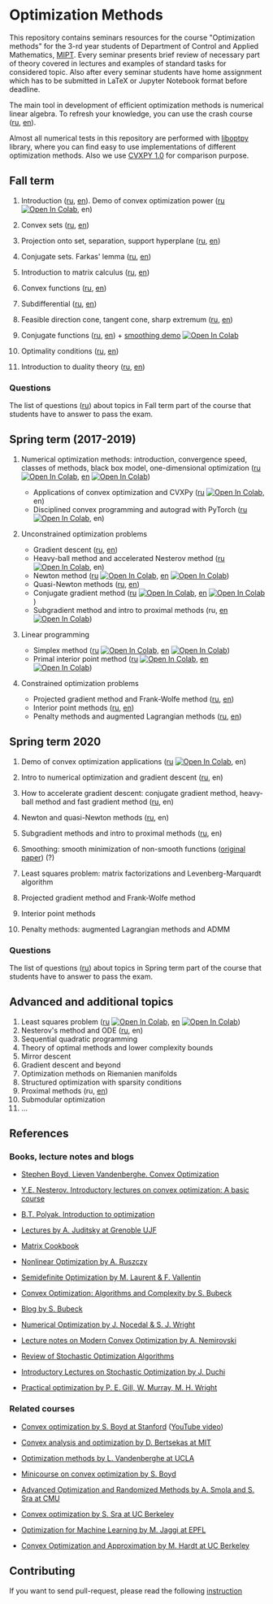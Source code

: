 # Optimization Methods

This repository contains seminars resources for the course "Optimization methods" for the 3-rd year students of Department of Control and Applied Mathematics, [MIPT](https://mipt.ru/english/).
Every seminar presents brief review of necessary part of theory covered in lectures and examples of standard tasks for considered topic. 
Also after every seminar students have home assignment which has to be submitted in LaTeX or Jupyter Notebook format before deadline.

The main tool in development of efficient optimization methods is numerical linear algebra. 
To refresh your knowledge, you can use the crash course ([ru](la_crash_course.ipynb), [en](la_crash_course_en.ipynb)). 

Almost all numerical tests in this repository are performed with [liboptpy](https://github.com/amkatrutsa/liboptpy) library, where you can find easy to use implementations of different optimization methods. Also we use [CVXPY 1.0](https://www.cvxpy.org/index.html) for comparison purpose. 

## Fall term

1. Introduction ([ru](/01-Intro/Seminar1.pdf), [en](./01-Intro/Seminar1en.pdf)). Demo of convex optimization power ([ru](https://nbviewer.jupyter.org/github/amkatrutsa/MIPT-Opt/blob/master/01-Intro/demos.ipynb) [![Open In Colab](https://colab.research.google.com/assets/colab-badge.svg)](https://colab.research.google.com/github/amkatrutsa/MIPT-Opt/blob/master/01-Intro/demos.ipynb), en)

2. Convex sets ([ru](https://github.com/amkatrutsa/MIPT-Opt/blob/master/02-Convex/Seminar2.pdf), [en](https://github.com/amkatrutsa/MIPT-Opt/blob/master/02-Convex/Seminar2en.pdf))

3. Projection onto set, separation, support hyperplane ([ru](/03-Separation/Seminar3.pdf), [en](./03-Separation/Seminar3en.pdf))

4. Conjugate sets. Farkas' lemma ([ru](/04-Conjugacy/Seminar4.pdf), [en](./04-Conjugacy/Seminar4en.pdf))

5. Introduction to matrix calculus ([ru](/05-MatrixCalculus/Seminar5.pdf), [en](./05-MatrixCalculus/Seminar5en.pdf))

6. Convex functions ([ru](/06-ConvexFunctions/Seminar6.pdf), [en](./06-ConvexFunctions/Seminar6en.pdf))

7. Subdifferential ([ru](/07-Subdifferential/Seminar7.pdf), [en](./07-Subdifferential/Seminar7en.pdf))

8. Feasible direction cone, tangent cone, sharp extremum ([ru](/08-Cones/Seminar8.pdf), [en](/08-Cones/Seminar8en.pdf))

9. Conjugate functions ([ru](/09-ConjugateFunctions/Seminar9.pdf), [en](/09-ConjugateFunctions/Seminar9en.pdf)) + [smoothing demo](https://nbviewer.jupyter.org/github/amkatrutsa/MIPT-Opt/blob/master/09-ConjugateFunctions/smooth_demo.ipynb) [![Open In Colab](https://colab.research.google.com/assets/colab-badge.svg)](https://colab.research.google.com/github/amkatrutsa/MIPT-Opt/blob/master/09-ConjugateFunctions/smooth_demo.ipynb) 

10. Optimality conditions ([ru](/10-OptimalityConditions/Seminar10.pdf), [en](/10-OptimalityConditions/Seminar10en.pdf))

11. Introduction to duality theory ([ru](/11-Duality/Seminar11.pdf), [en](/11-Duality/Seminar11en.pdf))

### Questions

The list of questions ([ru](/MinimumFall.pdf)) about topics in Fall term part of the course that students have to answer to pass the exam.

## Spring term (2017-2019)

1. Numerical optimization methods: introduction, convergence speed, classes of methods, black box model, one-dimensional optimization ([ru](https://nbviewer.jupyter.org/github/amkatrutsa/MIPT-Opt/blob/master/12-NumMethods/Seminar12.ipynb) [![Open In Colab](https://colab.research.google.com/assets/colab-badge.svg)](https://colab.research.google.com/github/amkatrutsa/MIPT-Opt/blob/master/12-NumMethods/Seminar12.ipynb), [en](https://nbviewer.jupyter.org/github/amkatrutsa/MIPT-Opt/tree/master/12-NumMethods/Seminar12en.ipynb) [![Open In Colab](https://colab.research.google.com/assets/colab-badge.svg)](https://colab.research.google.com/github/amkatrutsa/MIPT-Opt/blob/master/12-NumMethods/Seminar12en.ipynb))
	* Applications of convex optimization and CVXPy ([ru](https://nbviewer.jupyter.org/github/amkatrutsa/MIPT-Opt/blob/master/01-Intro/demos.ipynb) [![Open In Colab](https://colab.research.google.com/assets/colab-badge.svg)](https://colab.research.google.com/github/amkatrutsa/MIPT-Opt/blob/master/01-Intro/demos.ipynb), en)
	* Disciplined convex programming and autograd with PyTorch ([ru](https://nbviewer.jupyter.org/github/amkatrutsa/MIPT-Opt/blob/master/dcp_autodiff/dcp_autodiff.ipynb) [![Open In Colab](https://colab.research.google.com/assets/colab-badge.svg)](https://colab.research.google.com/github/amkatrutsa/MIPT-Opt/blob/master/dcp_autodiff/dcp_autodiff.ipynb), en)
2. Unconstrained optimization problems
	* Gradient descent ([ru](https://nbviewer.jupyter.org/github/amkatrutsa/MIPT-Opt/blob/master/13-GradDescent/Seminar13.ipynb), [en](https://nbviewer.jupyter.org/github/amkatrutsa/MIPT-Opt/blob/master/13-GradDescent/Seminar13en.ipynb))
	* Heavy-ball method and accelerated Nesterov method ([ru](https://nbviewer.jupyter.org/github/amkatrutsa/MIPT-Opt/blob/master/AccGrad/AccGrad.ipynb) [![Open In Colab](https://colab.research.google.com/assets/colab-badge.svg)](https://colab.research.google.com/github/amkatrutsa/MIPT-Opt/blob/master/AccGrad/AccGrad.ipynb), en)
	* Newton method ([ru](https://nbviewer.jupyter.org/github/amkatrutsa/MIPT-Opt/blob/master/14-Newton/Seminar14.ipynb) [![Open In Colab](https://colab.research.google.com/assets/colab-badge.svg)](https://colab.research.google.com/github/amkatrutsa/MIPT-Opt/blob/master/14-Newton/Seminar14.ipynb), [en](https://nbviewer.jupyter.org/github/amkatrutsa/MIPT-Opt/blob/master/14-Newton/Seminar14en.ipynb) [![Open In Colab](https://colab.research.google.com/assets/colab-badge.svg)](https://colab.research.google.com/github/amkatrutsa/MIPT-Opt/blob/master/14-Newton/Seminar14en.ipynb))
	* Quasi-Newton methods ([ru](https://nbviewer.jupyter.org/github/amkatrutsa/MIPT-Opt/blob/master/QuasiNewton/quasi_newton.ipynb), [en](https://nbviewer.jupyter.org/github/amkatrutsa/MIPT-Opt/blob/master/QuasiNewton/quasi_newton_en.ipynb))
	* Conjugate gradient method ([ru](https://nbviewer.jupyter.org/github/amkatrutsa/MIPT-Opt/blob/master/15-ConjGrad/Seminar15.ipynb) [![Open In Colab](https://colab.research.google.com/assets/colab-badge.svg)](https://colab.research.google.com/github/amkatrutsa/MIPT-Opt/blob/master/15-ConjGrad/Seminar15.ipynb), [en](https://nbviewer.jupyter.org/github/amkatrutsa/MIPT-Opt/blob/master/15-ConjGrad/Seminar15en.ipynb) [![Open In Colab](https://colab.research.google.com/assets/colab-badge.svg)](https://colab.research.google.com/github/amkatrutsa/MIPT-Opt/blob/master/15-ConjGrad/Seminar15en.ipynb))
	* Subgradient method and intro to proximal methods (ru, [en](https://nbviewer.jupyter.org/github/amkatrutsa/MIPT-Opt/blob/master/Non-smoothProx/seminar.ipynb) [![Open In Colab](https://colab.research.google.com/assets/colab-badge.svg)](https://colab.research.google.com/github/amkatrutsa/MIPT-Opt/blob/master/Non-smoothProx/seminar.ipynb))

3. Linear programming
	* Simplex method ([ru](https://nbviewer.jupyter.org/github/amkatrutsa/MIPT-Opt/blob/master/17-LinProgSimplex/Seminar17.ipynb) [![Open In Colab](https://colab.research.google.com/assets/colab-badge.svg)](https://colab.research.google.com/github/amkatrutsa/MIPT-Opt/blob/master/17-LinProgSimplex/Seminar17.ipynb), [en](https://nbviewer.jupyter.org/github/amkatrutsa/MIPT-Opt/blob/master/17-LinProgSimplex/Seminar17en.ipynb) [![Open In Colab](https://colab.research.google.com/assets/colab-badge.svg)](https://colab.research.google.com/github/amkatrutsa/MIPT-Opt/blob/master/17-LinProgSimplex/Seminar17en.ipynb))
	* Primal interior point method ([ru](https://nbviewer.jupyter.org/github/amkatrutsa/MIPT-Opt/blob/master/18-LinProgPrimalInterior/Seminar18.ipynb) [![Open In Colab](https://colab.research.google.com/assets/colab-badge.svg)](https://colab.research.google.com/github/amkatrutsa/MIPT-Opt/blob/master/18-LinProgPrimalInterior/Seminar18.ipynb), [en](https://nbviewer.jupyter.org/github/amkatrutsa/MIPT-Opt/blob/master/18-LinProgPrimalInterior/Seminar18en.ipynb) [![Open In Colab](https://colab.research.google.com/assets/colab-badge.svg)](https://colab.research.google.com/github/amkatrutsa/MIPT-Opt/blob/master/18-LinProgPrimalInterior/Seminar18en.ipynb))

4. Constrained optimization problems
	* Projected gradient method and Frank-Wolfe method ([ru](https://nbviewer.jupyter.org/github/amkatrutsa/MIPT-Opt/blob/master/19-SimpleStructureSet/Seminar19.ipynb), [en](https://nbviewer.jupyter.org/github/amkatrutsa/MIPT-Opt/blob/master/19-SimpleStructureSet/Seminar19en.ipynb))
	* Interior point methods ([ru](https://nbviewer.jupyter.org/github/amkatrutsa/MIPT-Opt/blob/master/20-InteriorPoint/Seminar20.ipynb), [en](https://nbviewer.jupyter.org/github/amkatrutsa/MIPT-Opt/blob/master/20-InteriorPoint/Seminar20en.ipynb))
	* Penalty methods and augmented Lagrangian methods ([ru](https://nbviewer.jupyter.org/github/amkatrutsa/MIPT-Opt/blob/master/21-Penalty/Seminar21.ipynb), [en](https://nbviewer.jupyter.org/github/amkatrutsa/MIPT-Opt/blob/master/21-Penalty/Seminar21en.ipynb))


## Spring term 2020

1. Demo of convex optimization applications ([ru](https://nbviewer.jupyter.org/github/amkatrutsa/MIPT-Opt/blob/master/01-Intro/demos.ipynb) [![Open In Colab](https://colab.research.google.com/assets/colab-badge.svg)](https://colab.research.google.com/github/amkatrutsa/MIPT-Opt/blob/master/01-Intro/demos.ipynb), en)

2. Intro to numerical optimization and gradient descent ([ru](./Spring2020/intro_gd.ipynb), en)

3. How to accelerate gradient descent: conjugate gradient method, heavy-ball method and fast gradient method ([ru](./Spring2020/acc_grad.ipynb), en)

4. Newton and quasi-Newton methods ([ru](./Spring2020/newton_quasi.ipynb), en)

5. Subgradient methods and intro to proximal methods ([ru](./Spring2020/subgrad_prox.ipynb), en)

6. Smoothing: smooth minimization of non-smooth functions ([original paper](https://link.springer.com/article/10.1007/s10107-004-0552-5))  (?)

7. Least squares problem: matrix factorizations and Levenberg-Marquardt algorithm 

8. Projected gradient method and Frank-Wolfe method

9. Interior point methods

10. Penalty methods: augmented Lagrangian methods and ADMM



### Questions

The list of questions ([ru](/MinimumSpring.pdf)) about topics in Spring term part of the course that students have to answer to pass the exam.

## Advanced and additional topics

1. Least squares problem ([ru](https://nbviewer.jupyter.org/github/amkatrutsa/MIPT-Opt/blob/master/16-LSQ/Seminar16.ipynb) [![Open In Colab](https://colab.research.google.com/assets/colab-badge.svg)](https://colab.research.google.com/github/amkatrutsa/MIPT-Opt/blob/master/16-LSQ/Seminar16.ipynb), [en](https://nbviewer.jupyter.org/github/amkatrutsa/MIPT-Opt/blob/master/16-LSQ/Seminar16en.ipynb) [![Open In Colab](https://colab.research.google.com/assets/colab-badge.svg)](https://colab.research.google.com/github/amkatrutsa/MIPT-Opt/blob/master/16-LSQ/Seminar16en.ipynb))
2. Nesterov's method and ODE ([ru](https://nbviewer.jupyter.org/github/amkatrutsa/MIPT-Opt/blob/master/ODE4NesterovAcc/ODE4NesterovAcc.ipynb), en)
3. Sequential quadratic programming 
4. Theory of optimal methods and lower complexity bounds	
5. Mirror descent
6. Gradient descent and beyond
7. Optimization methods on Riemanien manifolds	
8. Structured optimization with sparsity conditions
9. Proximal methods (ru, [en](https://nbviewer.jupyter.org/github/amkatrutsa/MIPT-Opt/blob/master/ProxMethods/prox_methods_en.ipynb))
10. Submodular optimization
11. ...


## References

### Books, lecture notes and blogs

* [Stephen Boyd, Lieven Vandenberghe. Convex Optimization](https://www.dropbox.com/s/zukr0b3f1eqfrw9/bv_cvxbook.pdf?dl=0)

* [Y.E. Nesterov. Introductory lectures on convex optimization: A basic course](https://www.amazon.com/Introductory-Lectures-Convex-Optimization-Applied/dp/1461346916/ref=oosr)

* [B.T. Polyak. Introduction to optimization](https://www.amazon.com/Introduction-Optimization-Translations-Mathematics-Engineering/dp/0911575146)

* [Lectures by A. Juditsky at Grenoble UJF](http://ljk.imag.fr/membres/Anatoli.Iouditski/)

* [Matrix Cookbook](https://www.dropbox.com/s/ymsjldwl8qxqlp8/matrixcookbook.pdf?dl=0)

* [Nonlinear Optimization by A. Ruszczy](https://www.dropbox.com/s/w6ax8vzzjdxniaq/Andrzej_Ruszczy_Nonlinear_Optimization.pdf?dl=0)

* [Semidefinite Optimization by M. Laurent & F. Vallentin](https://www.dropbox.com/s/shbad9vtvgbdv01/SDP_book.pdf?dl=0)

* [Convex Optimization: Algorithms and Complexity by S. Bubeck](https://www.dropbox.com/s/kkubqkmd9ni475i/Bubeck15.pdf?dl=0)

* [Blog by S. Bubeck](https://blogs.princeton.edu/imabandit/)

* [Numerical Optimization by J. Nocedal & S. J. Wright](https://www.dropbox.com/s/f27b15vnvrzf7ef/Numerical_Optimization.pdf?dl=0)

* [Lecture notes on Modern Convex Optimization by A. Nemirovski](https://www.dropbox.com/s/gr6addvyxqfqjn0/Lect_ModConvOpt.pdf?dl=0)

* [Review of Stochastic Optimization Algorithms](https://www.cs.ubc.ca/~schmidtm/Documents/2012_Notes_BigN.pdf)

* [Introductory Lectures on Stochastic Optimization by J. Duchi](http://stanford.edu/~jduchi/PCMIConvex/Duchi16.pdf)

* [Practical optimization by P. E. Gill, W. Murray, M. H. Wright](https://www.amazon.com/Practical-Optimization-Philip-Gill/dp/0122839528)

### Related courses

* [Convex optimization by S. Boyd at Stanford](http://stanford.edu/class/ee364a/) ([YouTube video](https://www.youtube.com/watch?v=McLq1hEq3UY&list=PL3940DD956CDF0622))

* [Convex analysis and optimization by D. Bertsekas at MIT](http://ocw.mit.edu/courses/electrical-engineering-and-computer-science/6-253-convex-analysis-and-optimization-spring-2012/)

* [Optimization methods by L. Vandenberghe at UCLA](http://www.seas.ucla.edu/~vandenbe/ee236b/ee236b.html)

* [Minicourse on convex optimization by S. Boyd](http://stanford.edu/~boyd/papers/cvx_short_course.html)

* [Advanced Optimization and Randomized Methods by A. Smola and S. Sra at CMU](http://www.cs.cmu.edu/~suvrit/teach/aopt.html)

* [Convex optimization by S. Sra at UC Berkeley](http://suvrit.de/teach/ee227a/lectures.html)

* [Optimization for Machine Learning by M. Jaggi at EPFL](https://github.com/epfml/OptML_course)

* [Convex Optimization and Approximation by M. Hardt at UC Berkeley](https://ee227c.github.io/)

## Contributing

If you want to send pull-request, please read the following [instruction](./contribution.md)
